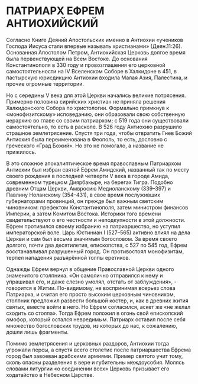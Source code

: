 # ПАТРИАРХ ЕФРЕМ АНТИОХИЙСКИЙ

Согласно Книге Деяний Апостольских именно в Антиохии «учеников Господа Иисуса стали впервые называть христианами» (Деян.11:26). Основанная Апостолом Петром, Антиохийская Церковь долгое время была первенствующей на Всем Востоке. До основания Константинополя в 330 году и провозглашения его церковной самостоятельности на IV Вселенском Соборе в Халкидоне в 451, в пастырскую юрисдикцию Антиохии входила Малая Азия, Палестина, и прочие огромные территории.

Но с середины V века для этой Церкви начались великие потрясения. Примерно половина сирийских христиан не приняла решения Халкидонского Собора по христологии. Формально примкнув к «монофизитскому» исповеданию, они образовали свою собственную иерархию во главе со своим патриархом; с 519 года они существовали самостоятельно, то есть в расколе. В 526 году Антиохию разрушило страшное землетрясение. Спустя три года, чтобы отвратить Гнев Божий Антиохия была переименована в Феополь, то есть, дословно с греческого «Град Божий». Но это не помогало, а название не прижилось.

В это сложное апокалиптическое время православным Патриархом Антиохии был избран святой Ефрем Амидский, названный так по месту своего рождения в последней четверти V века в городе Амида, современном турецком Диярбакыре, на берегах Тигра. Подобно древним Отцам Церкви, Амвросию Медиоланскому (339–397) и Павлину Ноланскому (354–431), в свое время послуживших губернаторами провинций, он прежде был важным светским чиновником: префектом Константинополя, затем министром финансов Империи, а затем Комитом Востока. Историки того времени свидетельствуют о его честности и неподкупности в этой должности. Ефрем противился своему избранию на патриаршество, но уступил императорской воле. Царь Юстиниан I (527–565) активно влиял на дела Церкви и сам был весьма значимым богословом. За время своего долгого, почти два десятилетия, епископства, с 527 по 545 год, Ефрем восстанавливал разрушенный город. Он противостоял монофизитам, терпел нападения разъярённой толпы еретиков.

Однажды Ефрем вернул в общение Православной Церкви одного знаменитого столпника. «Он самолично отправился к нему и упрашивал его, и даже слезно умолял, отстать от заблуждения», - говорится в Житии. По-видимому, не воспринимая всерьез слова Патриарха, и считая его просто высоким церковным чиновником, столпник предложил развести большой костер, и, как в древних жития святых, вместе войти в него. Но Ефрем согласился, аскет же «не желал сходить со столпа». Тогда Ефрем положил в огонь свой епископский омофор, который остался невредимым. Патриарх оставил после себя множество богословских трудов, из которых до нас, к сожалению, дошли лишь фрагменты.

Помимо землетрясения и церковных раздоров, Антиохии тогда угрожали персы, а спустя всего столетие после патриаршества Ефрема город был завоеван арабскими армиями. Пример святого учит тому, сколь опасны разделения в вере и губительны междоусобия. Молясь словами литургии «о соединении всех» Церковь призывает его ходатайство в Небесном Царстве.
